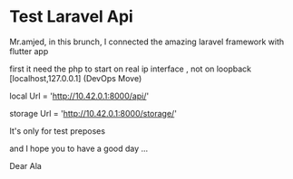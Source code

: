 # Test Laravel Api

Mr.amjed, in this brunch, I connected the amazing laravel framework with flutter app

first it need the php to start on real ip interface , not on loopback [localhost,127.0.0.1] (DevOps Move)

local Url = 'http://10.42.0.1:8000/api/'

storage Url = 'http://10.42.0.1:8000/storage/'

It's only for test preposes

and I hope you to have a good day ...

Dear Ala
